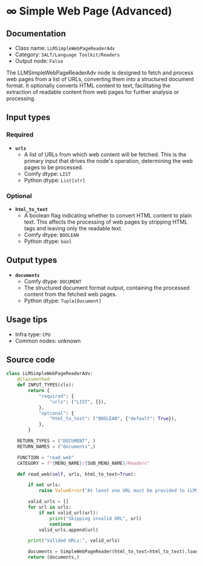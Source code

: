 # ∞ Simple Web Page (Advanced)
## Documentation
- Class name: `LLMSimpleWebPageReaderAdv`
- Category: `SALT/Language Toolkit/Readers`
- Output node: `False`

The LLMSimpleWebPageReaderAdv node is designed to fetch and process web pages from a list of URLs, converting them into a structured document format. It optionally converts HTML content to text, facilitating the extraction of readable content from web pages for further analysis or processing.
## Input types
### Required
- **`urls`**
    - A list of URLs from which web content will be fetched. This is the primary input that drives the node's operation, determining the web pages to be processed.
    - Comfy dtype: `LIST`
    - Python dtype: `List[str]`
### Optional
- **`html_to_text`**
    - A boolean flag indicating whether to convert HTML content to plain text. This affects the processing of web pages by stripping HTML tags and leaving only the readable text.
    - Comfy dtype: `BOOLEAN`
    - Python dtype: `bool`
## Output types
- **`documents`**
    - Comfy dtype: `DOCUMENT`
    - The structured document format output, containing the processed content from the fetched web pages.
    - Python dtype: `Tuple[Document]`
## Usage tips
- Infra type: `CPU`
- Common nodes: unknown


## Source code
```python
class LLMSimpleWebPageReaderAdv:
    @classmethod
    def INPUT_TYPES(cls):
        return {
            "required": {
                "urls": ("LIST", {}),
            },
            "optional": {
                "html_to_text": ("BOOLEAN", {"default": True}),
            },
        }

    RETURN_TYPES = ("DOCUMENT", )
    RETURN_NAMES = ("documents",)

    FUNCTION = "read_web"
    CATEGORY = f"{MENU_NAME}/{SUB_MENU_NAME}/Readers"

    def read_web(self, urls, html_to_text=True):

        if not urls:
            raise ValueError("At least one URL must be provided to LLMSimpleWebPageReaderAdv")

        valid_urls = []
        for url in urls:
            if not valid_url(url):
                print("Skipping invalid URL", url)
                continue
            valid_urls.append(url)

        print("Valided URLs:", valid_urls)

        documents = SimpleWebPageReader(html_to_text=html_to_text).load_data(valid_urls)
        return (documents,)

```
